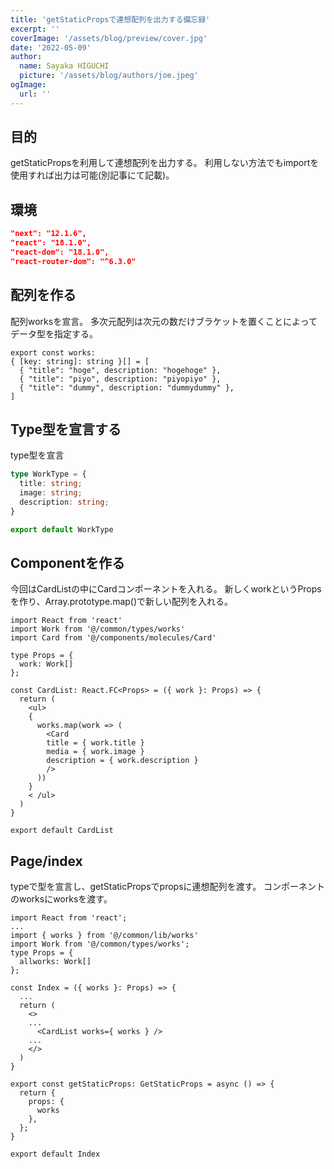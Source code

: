 ```yaml
---
title: 'getStaticPropsで連想配列を出力する備忘録'
excerpt: ''
coverImage: '/assets/blog/preview/cover.jpg'
date: '2022-05-09'
author:
  name: Sayaka HIGUCHI
  picture: '/assets/blog/authors/joe.jpeg'
ogImage:
  url: ''
---
```


## 目的

getStaticPropsを利用して連想配列を出力する。
利用しない方法でもimportを使用すれば出力は可能(別記事にて記載)。

## 環境
```json:package.json
"next": "12.1.6",
"react": "18.1.0",
"react-dom": "18.1.0",
"react-router-dom": "^6.3.0"
```

## 配列を作る
配列worksを宣言。
多次元配列は次元の数だけブラケットを置くことによってデータ型を指定する。
```TypeScript: @/common/lib/works.ts
export const works:
{ [key: string]: string }[] = [
  { "title": "hoge", description: "hogehoge" },
  { "title": "piyo", description: "piyopiyo" },
  { "title": "dummy", description: "dummydummy" },
]
```

## Type型を宣言する
type型を宣言
```TypeScript:src/common/types/works.ts
type WorkType = {
  title: string;
  image: string;
  description: string;
}

export default WorkType
```
## Componentを作る
今回はCardListの中にCardコンポーネントを入れる。
新しくworkというPropsを作り、Array.prototype.map()で新しい配列を入れる。

```TypeScript:CardList.tsx
import React from 'react'
import Work from '@/common/types/works'
import Card from '@/components/molecules/Card'

type Props = {
  work: Work[]
};

const CardList: React.FC<Props> = ({ work }: Props) => {
  return (
    <ul>
    {
      works.map(work => (
        <Card
        title = { work.title }
        media = { work.image }
        description = { work.description }
        />
      ))
    }
    < /ul>
  )
}

export default CardList
```

## Page/index

typeで型を宣言し、getStaticPropsでpropsに連想配列を渡す。
コンポーネントのworksにworksを渡す。

```TypeScript:index.tsx
import React from 'react';
...
import { works } from '@/common/lib/works'
import Work from '@/common/types/works';
type Props = {
  allworks: Work[]
};

const Index = ({ works }: Props) => {
  ...
  return (
    <>
    ...
      <CardList works={ works } />
    ...
    </>
  )
}

export const getStaticProps: GetStaticProps = async () => {
  return {
    props: {
      works
    },
  };
}

export default Index

```
